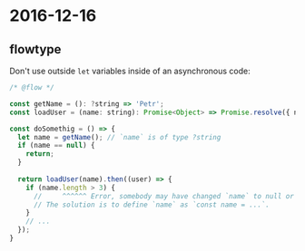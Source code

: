 # 2016-12-16

## flowtype
Don't use outside `let` variables inside of an asynchronous code:

~~~ javascript
/* @flow */

const getName = (): ?string => 'Petr';
const loadUser = (name: string): Promise<Object> => Promise.resolve({ name });

const doSomethig = () => {
  let name = getName(); // `name` is of type ?string
  if (name == null) {
    return;
  }
    
  return loadUser(name).then((user) => {
  	if (name.length > 3) {
      //     ^^^^^^ Error, somebody may have changed `name` to null or undefined :(
      // The solution is to define `name` as `const name = ...`.
    }
    // ...
  });
}
~~~
